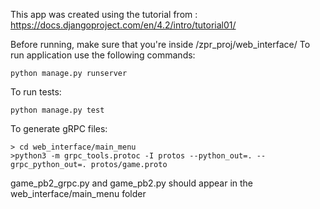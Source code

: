 This app was created using the tutorial from : https://docs.djangoproject.com/en/4.2/intro/tutorial01/

Before running, make sure that you're inside /zpr_proj/web_interface/
To run application use the following commands:

```
python manage.py runserver
```

To run tests:

```
python manage.py test
```

To generate gRPC files:
```
> cd web_interface/main_menu
>python3 -m grpc_tools.protoc -I protos --python_out=. --grpc_python_out=. protos/game.proto
```
game_pb2_grpc.py and game_pb2.py should appear in the web_interface/main_menu folder
